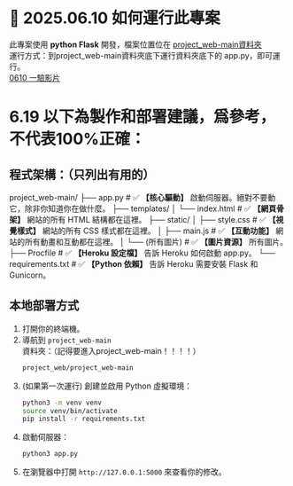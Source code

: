 # 📅 2025.06.10 如何運行此專案

此專案使用 **python Flask** 開發，檔案位置位在 [project_web-main資料夾](https://github.com/liangweihan/project_web/tree/main/project_web-main)  
運行方式：到project_web-main資料夾底下運行資料夾底下的 app.py，即可運行。  
[0610 一驗影片](https://www.youtube.com/watch?v=lKaCqMD11TI)

# 6.19 以下為製作和部署建議，爲參考，不代表100%正確：
## 程式架構：（只列出有用的）
project_web-main/
├── app.py                # ✅ **【核心驅動】** 啟動伺服器。絕對不要動它，除非你知道你在做什麼。
├── templates/
│   └── index.html        # ✅ **【網頁骨架】** 網站的所有 HTML 結構都在這裡。
├── static/
│   ├── style.css         # ✅ **【視覺樣式】** 網站的所有 CSS 樣式都在這裡。
│   ├── main.js           # ✅ **【互動功能】** 網站的所有動畫和互動都在這裡。
│   └── (所有圖片)         # ✅ **【圖片資源】** 所有圖片。
├── Procfile              # ✅ **【Heroku 設定檔】** 告訴 Heroku 如何啟動 app.py。
└── requirements.txt      # ✅ **【Python 依賴】** 告訴 Heroku 需要安裝 Flask 和 Gunicorn。

## 本地部署方式

1.  打開你的終端機。 
2.  導航到 `project_web-main` 資料夾：（記得要進入project_web-main！！！！）
    ```bash
    project_web/project_web-main
    ```
3.  (如果第一次運行) 創建並啟用 Python 虛擬環境：
    ```bash
    python3 -m venv venv
    source venv/bin/activate
    pip install -r requirements.txt
    ```
4.  啟動伺服器：
    ```bash
    python3 app.py
    ```
5.  在瀏覽器中打開 `http://127.0.0.1:5000` 來查看你的修改。

